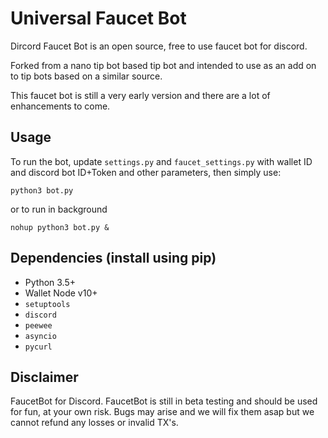 # Universal Faucet Bot

Dircord Faucet Bot is an open source, free to use faucet bot for discord.

Forked from a nano tip bot based tip bot and intended to use as an add on to tip bots based on a similar source.

This faucet bot is still a very early version and there are a lot of enhancements to come.

## Usage

To run the bot, update `settings.py` and `faucet_settings.py` with wallet ID and discord bot ID+Token and other parameters, then simply use:

```
python3 bot.py
```

or to run in background

```
nohup python3 bot.py &
```

## Dependencies (install using pip)

- Python 3.5+
- Wallet Node v10+
- `setuptools`
- `discord`
- `peewee`
- `asyncio`
- `pycurl`

## Disclaimer

FaucetBot for Discord.
FaucetBot is still in beta testing and should be used for fun, at your own risk. Bugs may arise and we will fix them asap but we cannot refund any losses or invalid TX's. 
